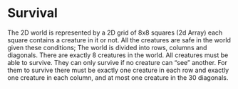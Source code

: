 # Survival
The 2D world is represented by a 2D grid of 8x8 squares (2d Array) each square contains a creature in it or not. 
All the creatures are safe in the world given these conditions;
The world is divided into rows, columns and diagonals.
There are exactly 8 creatures in the world. All creatures must be able to survive. 
They can only survive if no creature can “see” another. For them to survive there must be exactly one creature in each row and exactly one creature in each column, and at most one creature in the 30 diagonals.
